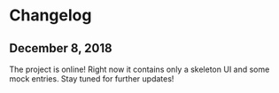 # Changelog

## December 8, 2018
The project is online! Right now it contains only a skeleton UI and some mock entries. Stay tuned for further updates!

